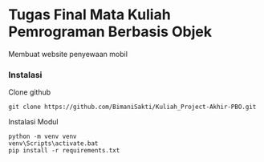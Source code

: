 # Tugas Final Mata Kuliah Pemrograman Berbasis Objek

Membuat website penyewaan mobil 

### Instalasi
Clone github
```shell
git clone https://github.com/BimaniSakti/Kuliah_Project-Akhir-PBO.git
```
Instalasi Modul
```shell
python -m venv venv
venv\Scripts\activate.bat
pip install -r requirements.txt
```